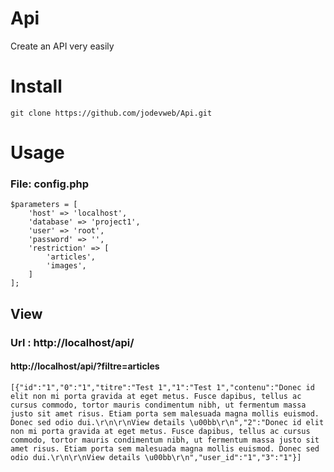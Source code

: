 # Api

Create an API very easily

# Install

```
git clone https://github.com/jodevweb/Api.git
```

# Usage

### File: config.php

```
$parameters = [
    'host' => 'localhost',
    'database' => 'project1',
    'user' => 'root',
    'password' => '',
    'restriction' => [
        'articles',
        'images',
    ]
];
```

## View

### Url : http://localhost/api/


#### http://localhost/api/?filtre=articles

```
[{"id":"1","0":"1","titre":"Test 1","1":"Test 1","contenu":"Donec id elit non mi porta gravida at eget metus. Fusce dapibus, tellus ac cursus commodo, tortor mauris condimentum nibh, ut fermentum massa justo sit amet risus. Etiam porta sem malesuada magna mollis euismod. Donec sed odio dui.\r\n\r\nView details \u00bb\r\n","2":"Donec id elit non mi porta gravida at eget metus. Fusce dapibus, tellus ac cursus commodo, tortor mauris condimentum nibh, ut fermentum massa justo sit amet risus. Etiam porta sem malesuada magna mollis euismod. Donec sed odio dui.\r\n\r\nView details \u00bb\r\n","user_id":"1","3":"1"}]
```